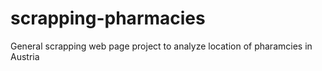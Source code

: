 # scrapping-pharmacies
General scrapping web page project to analyze location of pharamcies in Austria
